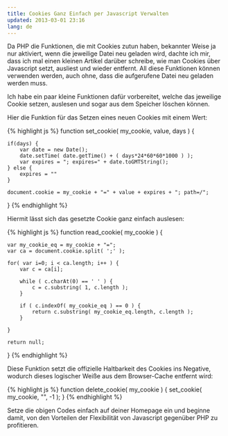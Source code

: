 ```yaml
---
title: Cookies Ganz Einfach per Javascript Verwalten
updated: 2013-03-01 23:16
lang: de
---
```


Da PHP die Funktionen, die mit Cookies zutun haben, bekannter Weise ja nur aktiviert, wenn die jeweilige Datei neu geladen wird, dachte ich mir, dass ich mal einen kleinen Artikel darüber schreibe, wie man Cookies über Javascript setzt, ausliest und wieder entfernt. All diese Funktionen können verwenden werden, auch ohne, dass die aufgerufene Datei neu geladen werden muss.

Ich habe ein paar kleine Funktionen dafür vorbereitet, welche das jeweilige Cookie setzen, auslesen und sogar aus dem Speicher löschen können.

Hier die Funktion für das Setzen eines neuen Cookies mit einem Wert:

{% highlight js %}
function set_cookie( my_cookie, value, days ) {

	if(days) {
		var date = new Date();
		date.setTime( date.getTime() + ( days*24*60*60*1000 ) );
		var expires = "; expires=" + date.toGMTString();
	} else {
		expires = ""
	}

	document.cookie = my_cookie + "=" + value + expires + "; path=/";

}
{% endhighlight %}

Hiermit lässt sich das gesetzte Cookie ganz einfach auslesen:

{% highlight js %}
function read_cookie( my_cookie ) {

	var my_cookie_eq = my_cookie + "=";
	var ca = document.cookie.split( ';' );

	for( var i=0; i < ca.length; i++ ) {
		var c = ca[i];

		while ( c.charAt(0) == ' ' ) {
			c = c.substring( 1, c.length );
		}

		if ( c.indexOf( my_cookie_eq ) == 0 ) {
			return c.substring( my_cookie_eq.length, c.length );
		}

	}

	return null;

}
{% endhighlight %}

Diese Funktion setzt die offizielle Haltbarkeit des Cookies ins Negative, wodurch dieses logischer Weiße aus dem Browser-Cache entfernt wird:

{% highlight js %}
function delete_cookie( my_cookie ) {
	set_cookie( my_cookie, "", -1 );
}
{% endhighlight %}

Setze die obigen Codes einfach auf deiner Homepage ein und beginne damit, von den Vorteilen der Flexibilität von Javascript gegenüber PHP zu profitieren.